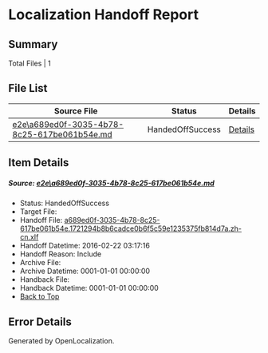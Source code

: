# <a name='report-top'></a> Localization Handoff Report

## Summary
 Total Files | 1

## File List
 Source File | Status | Details 
 ----------- | ------ | ------- 
 [e2e\a689ed0f-3035-4b78-8c25-617be061b54e.md](https://github.com/OpenLocalizationTest/oltest/blob/d2424e6a756dcc413329def0f66a39adb46a5a48/e2e/a689ed0f-3035-4b78-8c25-617be061b54e.md) | HandedOffSuccess | [Details](#5dfe6b60601c5b06987750775f68c5118845206f1)

## Item Details
##### <a name='5dfe6b60601c5b06987750775f68c5118845206f1'></a> Source: [e2e\a689ed0f-3035-4b78-8c25-617be061b54e.md](https://github.com/OpenLocalizationTest/oltest/blob/d2424e6a756dcc413329def0f66a39adb46a5a48/e2e/a689ed0f-3035-4b78-8c25-617be061b54e.md)
* Status: HandedOffSuccess
* Target File: 
* Handoff File: [a689ed0f-3035-4b78-8c25-617be061b54e.1721294b8b6cadce0b6f5c59e1235375fb814d7a.zh-cn.xlf](https://github.com/OpenLocalizationTestOrg/olhandoff/blob/86580528c5fd1fca232c1c9eed8899db1367d76b/ol-handoff/OpenLocalizationTestOrg/oltest.zh-cn/yufeih/a689ed0f-3035-4b78-8c25-617be061b54e.1721294b8b6cadce0b6f5c59e1235375fb814d7a.zh-cn.xlf)
* Handoff Datetime: 2016-02-22 03:17:16
* Handoff Reason: Include
* Archive File: 
* Archive Datetime: 0001-01-01 00:00:00
* Handback File: 
* Handback Datetime: 0001-01-01 00:00:00
* [Back to Top](#report-top)


## Error Details

Generated by OpenLocalization.
